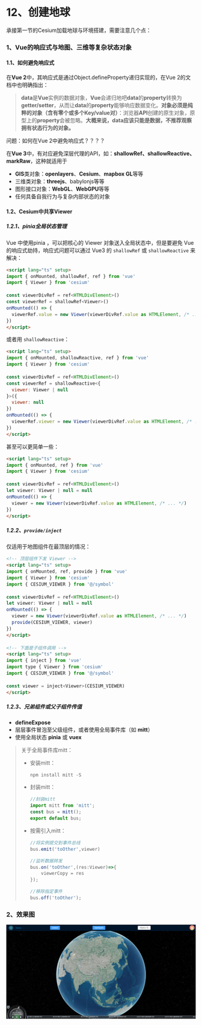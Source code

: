 # 12、创建地球

承接第一节的Cesium加载地球与环境搭建，需要注意几个点：

### 1、Vue的响应式与地图、三维等复杂状态对象

#### 1.1、如何避免响应式

在**Vue 2**中，其响应式是通过Object.defineProperty递归实现的，在Vue 2的文档中也明确指出：

> **data**是**Vue**实例的数据对象，**Vue**会递归地吧**data**的**property**转换为**getter/setter**，从而让**data**的**property**能够响应数据变化。**对象必须是纯粹的对象（含有零个或多个Key/value对）**：浏览器**API**创建的原生对象，原型上的**property**会被忽略。**大概来说，data应该只能是数据，不推荐观察拥有状态行为的对象。**

问题：如何在Vue 2中避免响应式？？？？

在**Vue 3**中，有对应避免深层代理的API，如：**shallowRef、shallowReactive、markRaw**，这种就适用于

- **GIS**类对象：**openlayers**、**Cesium**、**mapbox GL**等等
- 三维类对象：**threejs**、babylonjs等等
- 图形接口对象：**WebGL**、**WebGPU**等等
- 任何具备自我行为与复杂内部状态的对象

#### 1.2、Cesium中共享Viewer

##### 1.2.1、pinia全局状态管理

Vue 中使用pinia ，可以把核心的 Viewer 对象送入全局状态中，但是要避免 Vue 的响应式劫持，响应式问题可以通过 Vue3 的 `shallowRef` 或 `shallowReactive` 来解决：

```html
<script lang="ts" setup>
import { onMounted, shallowRef, ref } from 'vue'
import { Viewer } from 'cesium'

const viewerDivRef = ref<HTMLDivElement>()
const viewerRef = shallowRef<Viewer>()
onMounted(() => {
  viewerRef.value = new Viewer(viewerDivRef.value as HTMLElement, /* ... */)
})
</script>
```

或者用 `shallowReactive`：

```html
<script lang="ts" setup>
import { onMounted, shallowReactive, ref } from 'vue'
import { Viewer } from 'cesium'

const viewerDivRef = ref<HTMLDivElement>()
const viewerRef = shallowReactive<{
  viewer: Viewer | null
}>({
  viewer: null
})
onMounted(() => {
  viewerRef.viewer = new Viewer(viewerDivRef.value as HTMLElement, /* ... */)
})
</script>
```

甚至可以更简单一些：

```html
<script lang="ts" setup>
import { onMounted, ref } from 'vue'
import { Viewer } from 'cesium'

const viewerDivRef = ref<HTMLDivElement>()
let viewer: Viewer | null = null
onMounted(() => {
  viewer = new Viewer(viewerDivRef.value as HTMLElement, /* ... */)
})
</script>
```

##### 1.2.2、`provide/inject` 

仅适用于地图组件在最顶层的情况：

```html
<!-- 顶层组件下发 Viewer -->
<script lang="ts" setup>
import { onMounted, ref, provide } from 'vue'
import { Viewer } from 'cesium'
import { CESIUM_VIEWER } from '@/symbol'

const viewerDivRef = ref<HTMLDivElement>()
let viewer: Viewer | null = null
onMounted(() => {
  viewer = new Viewer(viewerDivRef.value as HTMLElement, /* ... */)
  provide(CESIUM_VIEWER, viewer)
})
</script>

<!-- 下面是子组件调用 -->
<script lang="ts" setup>
import { inject } from 'vue'
import type { Viewer } from 'cesium'
import { CESIUM_VIEWER } from '@/symbol'

const viewer = inject<Viewer>(CESIUM_VIEWER)
</script>
```

##### 1.2.3、兄弟组件或父子组件传值

- **defineExpose**
- 层层事件冒泡至父级组件，或者使用全局事件库（如 **mitt**）
- 使用全局状态 **pinia** 或 **vuex**

> 关于全局事件库mitt：
>
> - 安装mitt：
>
>   ```typescript
>   npm install mitt -S
>   ```
>
> - 封装mitt：
>
>   ```typescript
>   //封装mitt
>   import mitt from 'mitt';
>   const bus = mitt();
>   export default bus;
>   ```
>
> - 按需引入mitt：
>
>   ```typescript
>   //将实例提交到事件总线
>   bus.emit('toOther',viewer)
>   ```
>
>   ```typescript
>   //监听数据转发
>   bus.on('toOther',(res:Viewer)=>{
>   	viewerCopy = res
>   });
>   ```
>
>   ```typescript
>   //移除指定事件
>   bus.off('toOther');
>   ```

### 2、效果图

![](./img/image-20230724195354148.png)

